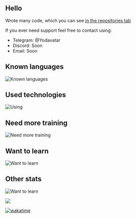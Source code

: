 ## Hello

Wrote many code, which you can see [in the repositories tab](https://github.com/Yodavatar?tab=repositories)

If you ever need support feel free to contact using:
- Telegram: @Yodavatar
- Discord: Soon
- Email: Soon

## Known languages

![Known languages](https://skillicons.dev/icons?i=python,cs,ocaml,php,html,css,js&perline=10)


## Used technologies
![Using](https://skillicons.dev/icons?i=rider,vscode,git,github,vim,cloudflare,obsidian&perline=10)<br>


## Need more training
![Need more training](https://skillicons.dev/icons?i=unity,docker,selenium&perline=10)

## Want to learn
![Want to learn](https://skillicons.dev/icons?i=unreal,cpp,blender,bash&perline=10)

## Other stats

![Want to learn](https://github-readme-stats-iota-blue-87.vercel.app/api?username=yodavatar)


<a href="https://wakatime.com"><img src="https://wakatime.com/share/@17a8cdf0-54fb-45e9-92bc-ada49bd926d7/bb87bcc7-65a1-43bb-9305-5a01133b495c.png" /></a>

[![wakatime](https://wakatime.com/badge/user/17a8cdf0-54fb-45e9-92bc-ada49bd926d7/project/69906eca-46c2-403c-ac59-b5bc18a23dcf.svg)](https://wakatime.com/badge/user/17a8cdf0-54fb-45e9-92bc-ada49bd926d7/project/69906eca-46c2-403c-ac59-b5bc18a23dcf)

